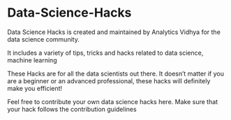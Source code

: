 # Data-Science-Hacks
Data Science Hacks is created and maintained by Analytics Vidhya for the data science community. 

It includes a variety of tips, tricks and hacks related to data science, machine learning 

These Hacks are for all the data scientists out there. It doesn’t matter if you are a beginner or an advanced professional, these hacks will definitely make you efficient!

Feel free to contribute your own data science hacks here. Make sure that your hack follows the contribution guidelines
